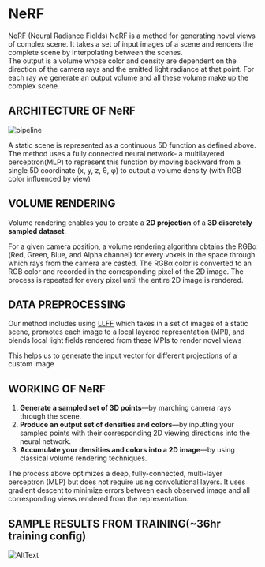 # NeRF


[NeRF](http://www.matthewtancik.com/nerf) (Neural Radiance Fields) NeRF is a method for generating novel views of complex scene. It takes
a set of input images of a scene and renders the complete scene by interpolating between the 
scenes.
<br>
The output is a volume whose color and density are dependent on the direction of the camera rays and the emitted light radiance at that point. For each ray we generate an output volume and all these volume make up the complex scene.


## ARCHITECTURE OF NeRF

![pipeline](https://user-images.githubusercontent.com/42802893/172758710-d5f3d598-1986-4435-b25e-7e98caddc87e.jpg)

A static scene is represented as a continuous 5D function as defined above. The method uses a fully connected neural network- a multilayered perceptron(MLP) to represent this function by moving backward from a single 5D coordinate (x, y, z, θ, φ) to output a volume density (with RGB color influenced by view)



## VOLUME RENDERING

Volume rendering enables you to create a <b>2D projection</b> of a <b>3D discretely sampled dataset</b>.

For a given camera position, a volume rendering algorithm obtains the RGBα (Red, Green, Blue, and Alpha channel) for every voxels in the space through which rays from the camera are casted.  The RGBα color is converted to an RGB color and recorded in the corresponding pixel of the 2D image. The process is repeated for every pixel until the entire 2D image is rendered.


## DATA PREPROCESSING

Our method includes using [LLFF](https://github.com/fyusion/llff) which takes in a set of images of a static scene, promotes each image to a local layered representation (MPI), and blends local light fields rendered from these MPIs to render novel views

This helps us to generate the input vector for different projections of a custom image


## WORKING OF NeRF

<ol>
<li><b>Generate a sampled set of 3D points</b>—by marching camera rays through the scene.</li>
<li><b>Produce an output set of densities and colors</b>—by inputting your sampled points with their corresponding 2D viewing directions into the neural network.</li>
  <li><b>Accumulate your densities and colors into a 2D image</b>—by using classical volume rendering techniques.</li>
</ol>

The process above optimizes a deep, fully-connected, multi-layer perceptron (MLP) but does not require using convolutional layers. It uses gradient descent to minimize errors between each observed image and all corresponding views rendered from the representation.


## SAMPLE RESULTS FROM TRAINING(~36hr training config)
![AltText](https://camo.githubusercontent.com/2c1d3f539c2c3b0e67023599847c1b6ed4e47f3a5fd400c0f48ec815cd4e8e73/68747470733a2f2f70656f706c652e656563732e6265726b656c65792e6564752f7e626d696c642f6e6572662f6665726e5f3230306b5f323536772e676966)

